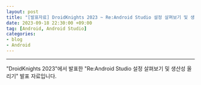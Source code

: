 ```yaml
---
layout: post
title: "[발표자료] DroidKnights 2023 ~ Re:Android Studio 설정 살펴보기 및 생산성 올리기"
date: 2023-09-18 22:30:00 +09:00
tag: [Android, Android Studio]
categories:
- blog
- Android
---
```


<!--more-->

------

"DroidKnights 2023"에서 발표한 "Re:Android Studio 설정 살펴보기 및 생산성 올리기" 발표 자료입니다.

<script defer class="speakerdeck-embed" data-id="bd5414d7637c4338bdfd05969063126c" data-ratio="1.7777777777777777" src="//speakerdeck.com/assets/embed.js"></script>